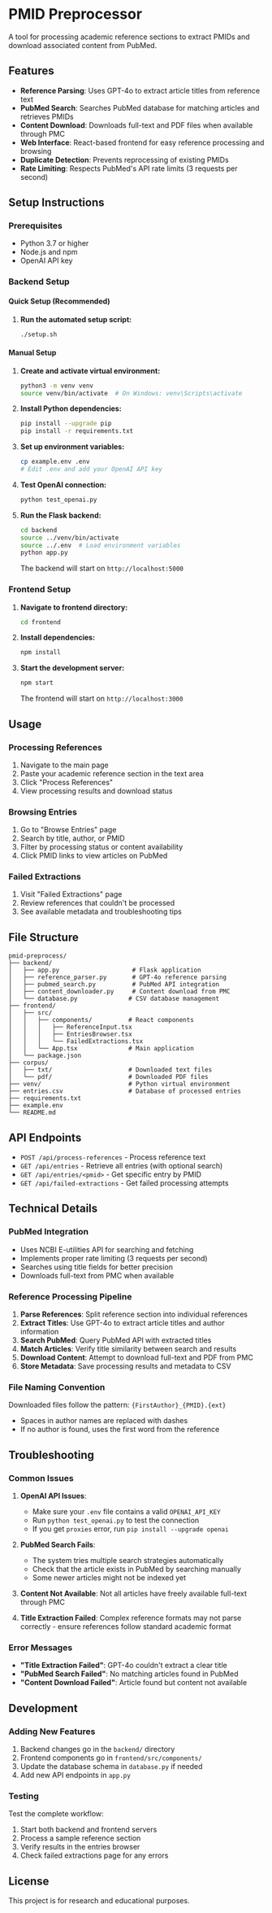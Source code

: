 # PMID Preprocessor

A tool for processing academic reference sections to extract PMIDs and download associated content from PubMed.

## Features

- **Reference Parsing**: Uses GPT-4o to extract article titles from reference text
- **PubMed Search**: Searches PubMed database for matching articles and retrieves PMIDs
- **Content Download**: Downloads full-text and PDF files when available through PMC
- **Web Interface**: React-based frontend for easy reference processing and browsing
- **Duplicate Detection**: Prevents reprocessing of existing PMIDs
- **Rate Limiting**: Respects PubMed's API rate limits (3 requests per second)

## Setup Instructions

### Prerequisites

- Python 3.7 or higher
- Node.js and npm
- OpenAI API key

### Backend Setup

#### Quick Setup (Recommended)
1. **Run the automated setup script:**
   ```bash
   ./setup.sh
   ```

#### Manual Setup
1. **Create and activate virtual environment:**
   ```bash
   python3 -m venv venv
   source venv/bin/activate  # On Windows: venv\Scripts\activate
   ```

2. **Install Python dependencies:**
   ```bash
   pip install --upgrade pip
   pip install -r requirements.txt
   ```

3. **Set up environment variables:**
   ```bash
   cp example.env .env
   # Edit .env and add your OpenAI API key
   ```

4. **Test OpenAI connection:**
   ```bash
   python test_openai.py
   ```

5. **Run the Flask backend:**
   ```bash
   cd backend
   source ../venv/bin/activate
   source ../.env  # Load environment variables
   python app.py
   ```

   The backend will start on `http://localhost:5000`

### Frontend Setup

1. **Navigate to frontend directory:**
   ```bash
   cd frontend
   ```

2. **Install dependencies:**
   ```bash
   npm install
   ```

3. **Start the development server:**
   ```bash
   npm start
   ```

   The frontend will start on `http://localhost:3000`

## Usage

### Processing References

1. Navigate to the main page
2. Paste your academic reference section in the text area
3. Click "Process References"
4. View processing results and download status

### Browsing Entries

1. Go to "Browse Entries" page
2. Search by title, author, or PMID
3. Filter by processing status or content availability
4. Click PMID links to view articles on PubMed

### Failed Extractions

1. Visit "Failed Extractions" page
2. Review references that couldn't be processed
3. See available metadata and troubleshooting tips

## File Structure

```
pmid-preprocess/
├── backend/
│   ├── app.py                    # Flask application
│   ├── reference_parser.py       # GPT-4o reference parsing
│   ├── pubmed_search.py          # PubMed API integration
│   ├── content_downloader.py     # Content download from PMC
│   └── database.py              # CSV database management
├── frontend/
│   ├── src/
│   │   ├── components/          # React components
│   │   │   ├── ReferenceInput.tsx
│   │   │   ├── EntriesBrowser.tsx
│   │   │   └── FailedExtractions.tsx
│   │   └── App.tsx              # Main application
│   └── package.json
├── corpus/
│   ├── txt/                     # Downloaded text files
│   └── pdf/                     # Downloaded PDF files
├── venv/                        # Python virtual environment
├── entries.csv                  # Database of processed entries
├── requirements.txt
├── example.env
└── README.md
```

## API Endpoints

- `POST /api/process-references` - Process reference text
- `GET /api/entries` - Retrieve all entries (with optional search)
- `GET /api/entries/<pmid>` - Get specific entry by PMID
- `GET /api/failed-extractions` - Get failed processing attempts

## Technical Details

### PubMed Integration

- Uses NCBI E-utilities API for searching and fetching
- Implements proper rate limiting (3 requests per second)
- Searches using title fields for better precision
- Downloads full-text from PMC when available

### Reference Processing Pipeline

1. **Parse References**: Split reference section into individual references
2. **Extract Titles**: Use GPT-4o to extract article titles and author information
3. **Search PubMed**: Query PubMed API with extracted titles
4. **Match Articles**: Verify title similarity between search and results
5. **Download Content**: Attempt to download full-text and PDF from PMC
6. **Store Metadata**: Save processing results and metadata to CSV

### File Naming Convention

Downloaded files follow the pattern: `{FirstAuthor}_{PMID}.{ext}`
- Spaces in author names are replaced with dashes
- If no author is found, uses the first word from the reference

## Troubleshooting

### Common Issues

1. **OpenAI API Issues**: 
   - Make sure your `.env` file contains a valid `OPENAI_API_KEY`
   - Run `python test_openai.py` to test the connection
   - If you get `proxies` error, run `pip install --upgrade openai`

2. **PubMed Search Fails**: 
   - The system tries multiple search strategies automatically
   - Check that the article exists in PubMed by searching manually
   - Some newer articles might not be indexed yet

3. **Content Not Available**: Not all articles have freely available full-text through PMC

4. **Title Extraction Failed**: Complex reference formats may not parse correctly - ensure references follow standard academic format

### Error Messages

- **"Title Extraction Failed"**: GPT-4o couldn't extract a clear title
- **"PubMed Search Failed"**: No matching articles found in PubMed
- **"Content Download Failed"**: Article found but content not available

## Development

### Adding New Features

1. Backend changes go in the `backend/` directory
2. Frontend components go in `frontend/src/components/`
3. Update the database schema in `database.py` if needed
4. Add new API endpoints in `app.py`

### Testing

Test the complete workflow:
1. Start both backend and frontend servers
2. Process a sample reference section
3. Verify results in the entries browser
4. Check failed extractions page for any errors

## License

This project is for research and educational purposes.